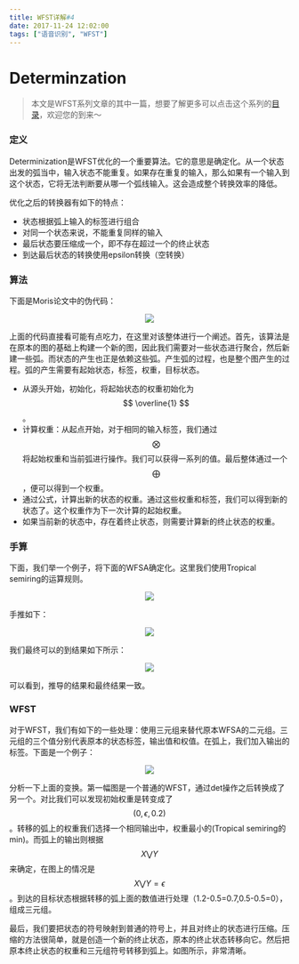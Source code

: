 ```yaml
---
title: WFST详解#4
date: 2017-11-24 12:02:00
tags: ["语音识别", "WFST"]
---
```

# Determinzation

> 本文是WFST系列文章的其中一篇，想要了解更多可以点击这个系列的[目录](https://blog.harryfyodor.xyz/2017/12/10/wfst-catalogue/)，欢迎您的到来～

### 定义

Determinization是WFST优化的一个重要算法。它的意思是确定化。从一个状态出发的弧当中，输入状态不能重复。如果存在重复的输入，那么如果有一个输入到这个状态，它将无法判断要从哪一个弧线输入。这会造成整个转换效率的降低。

优化之后的转换器有如下的特点：
* 状态根据弧上输入的标签进行组合
* 对同一个状态来说，不能重复同样的输入
* 最后状态要压缩成一个，即不存在超过一个的终止状态
* 到达最后状态的转换使用epsilon转换（空转换）

### 算法
下面是Moris论文中的伪代码：

<img src="algorithm.png" style="margin-left:50%;transform: translateX(-50%);">

上面的代码直接看可能有点吃力，在这里对该整体进行一个阐述。首先，该算法是在原本的图的基础上构建一个新的图，因此我们需要对一些状态进行聚合，然后新建一些弧。而状态的产生也正是依赖这些弧。产生弧的过程，也是整个图产生的过程。弧的产生需要有起始状态，标签，权重，目标状态。
* 从源头开始，初始化，将起始状态的权重初始化为$$ \overline{1} $$。
* 计算权重：从起点开始，对于相同的输入标签，我们通过$$ \bigotimes $$将起始权重和当前弧进行操作。我们可以获得一系列的值。最后整体通过一个$$ \bigoplus $$，便可以得到一个权重。
* 通过公式，计算出新的状态的权重。通过这些权重和标签，我们可以得到新的状态了。这个权重作为下一次计算的起始权重。
* 如果当前新的状态中，存在着终止状态，则需要计算新的终止状态的权重。


### 手算
下面，我们举一个例子，将下面的WFSA确定化。这里我们使用Tropical semiring的运算规则。

<img src="before.png" style="margin-left:50%;transform: translateX(-50%);">

手推如下：

<img src="hand.jpg" style="margin-left:50%;transform: translateX(-50%);">

我们最终可以的到结果如下所示：

<img src="after.png" style="margin-left:50%;transform: translateX(-50%);">

可以看到，推导的结果和最终结果一致。

### WFST
对于WFST，我们有如下的一些处理：使用三元组来替代原本WFSA的二元组。三元组的三个值分别代表原本的状态标签，输出值和权值。在弧上，我们加入输出的标签。下面是一个例子：

<img src="wfst-det.png" style="margin-left:50%;transform: translateX(-50%);">

分析一下上面的变换。第一幅图是一个普通的WFST，通过det操作之后转换成了另一个。对比我们可以发现初始权重是转变成了$$ {(0, \epsilon, 0.2)} $$。转移的弧上的权重我们选择一个相同输出中，权重最小的(Tropical semiring的min)。而弧上的输出则根据$$ X \bigvee Y $$来确定，在图上的情况是$$ X \bigvee Y=\epsilon $$。到达的目标状态根据转移的弧上面的数值进行处理（1.2-0.5=0.7,0.5-0.5=0），组成三元组。

最后，我们要把状态的符号映射到普通的符号上，并且对终止的状态进行压缩。压缩的方法很简单，就是创造一个新的终止状态，原本的终止状态转移向它。然后把原本终止状态的权重和三元组符号转移到弧上。如图所示，非常清晰。
